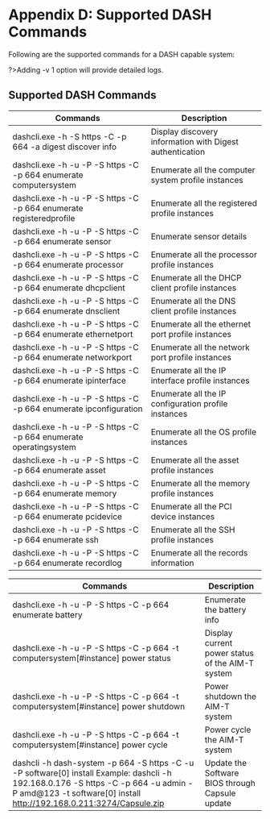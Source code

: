 # Appendix D: Supported DASH Commands

Following are the supported commands for a DASH capable system: 

?>Adding -v 1 option will provide detailed logs.

## Supported DASH Commands 

| **Commands**                                                 | **Description**                                           |
| ------------------------------------------------------------ | --------------------------------------------------------- |
| dashcli.exe  -h <ipaddress> -S https -C -p 664 -a digest discover info | Display discovery information with Digest  authentication |
| dashcli.exe  -h <ipaddress> -u <username> -P <password> -S https -C -p  664 enumerate computersystem | Enumerate all the computer system profile instances       |
| dashcli.exe  -h <ipaddress> -u <username> -P <password> -S https -C -p  664 enumerate   registeredprofile | Enumerate all the registered  profile instances           |
| dashcli.exe  -h <ipaddress> -u <username> -P <password> -S https -C -p  664 enumerate sensor | Enumerate sensor details                                  |
| dashcli.exe  -h <ipaddress> -u <username> -P <password> -S https -C -p  664 enumerate processor | Enumerate all the processor profile  instances            |
| dashcli.exe  -h <ipaddress> -u <username> -P <password> -S https -C -p  664 enumerate dhcpclient | Enumerate all the DHCP client profile instances           |
| dashcli.exe  -h <ipaddress> -u <username> -P <password> -S https -C -p  664 enumerate dnsclient | Enumerate all the DNS client profile instances            |
| dashcli.exe  -h <ipaddress> -u <username> -P   <password>  -S https -C -p 664 enumerate ethernetport | Enumerate all the ethernet port profile instances         |
| dashcli.exe  -h <ipaddress> -u <username> -P   <password>  -S https -C -p 664 enumerate networkport | Enumerate all the network port profile instances          |
| dashcli.exe  -h <ipaddress> -u <username> -P   <password>  -S https -C -p 664 enumerate ipinterface | Enumerate all the IP interface profile instances          |
| dashcli.exe  -h <ipaddress> -u <username> -P <password> -S https -C -p  664 enumerate   ipconfiguration | Enumerate all the IP configuration profile instances      |
| dashcli.exe  -h <ipaddress> -u <username> -P <password> -S https -C -p  664 enumerate   operatingsystem | Enumerate all the OS profile instances                    |
| dashcli.exe  -h <ipaddress> -u <username> -P <password> -S https -C -p  664 enumerate asset | Enumerate all the asset profile instances                 |
| dashcli.exe  -h <ipaddress> -u <username> -P <password> -S https -C -p  664 enumerate memory | Enumerate all the memory profile instances                |
| dashcli.exe  -h <ipaddress> -u <username> -P <password> -S https -C -p  664 enumerate pcidevice | Enumerate all the PCI device instances                    |
| dashcli.exe  -h <ipaddress> -u <username> -P <password> -S https -C -p  664 enumerate ssh | Enumerate all the SSH profile instances                   |
| dashcli.exe  -h <ipaddress> -u <username> -P <password> -S https -C -p  664 enumerate recordlog | Enumerate all the records information                     |

| **Commands**                                                 | **Description**                                  |
| ------------------------------------------------------------ | ------------------------------------------------ |
| dashcli.exe  -h <ipaddress> -u <username> -P <password> -S https -C -p  664 enumerate battery | Enumerate the battery info                       |
| dashcli.exe  -h <ipaddress> -u <username> -P   <password>  -S https -C -p 664 -t   computersystem[#instance] power status | Display current power status of the AIM-T system |
| dashcli.exe  -h <ipaddress> -u <username> -P   <password>  -S https -C -p 664 -t   computersystem[#instance] power shutdown | Power shutdown the AIM-T system                  |
| dashcli.exe  -h <ipaddress> -u <username> -P   <password>  -S https -C -p 664 -t   computersystem[#instance] power cycle | Power cycle the AIM-T system                     |
| dashcli -h dash-system -p 664 -S  https -C -u <username> -P  <password> software[0] install   <URL for Capsule>   Example: dashcli -h 192.168.0.176 -S https -C -p  664  -u admin -P amd@123 -t software[0]  install http://192.168.0.211:3274/Capsule.zip | Update the Software BIOS through Capsule update  |


